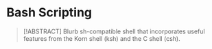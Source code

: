 # Bash Scripting

> [!ABSTRACT] Blurb
> sh-compatible shell that incorporates useful features from the Korn shell (ksh) and the C shell (csh).
